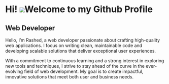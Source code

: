 Hi! ![](https://user-images.githubusercontent.com/18350557/176309783-0785949b-9127-417c-8b55-ab5a4333674e.gif)Welcome to my Github Profile
=========================================================================================================================================

Web Developer
----------------------

Hello, I’m Rashed, a web developer passionate about crafting high-quality web applications. I focus on writing clean, maintainable code and developing scalable solutions that deliver exceptional user experiences.

With a commitment to continuous learning and a strong interest in exploring new tools and techniques, I strive to stay ahead of the curve in the ever-evolving field of web development. My goal is to create impactful, innovative solutions that meet both user and business needs.
